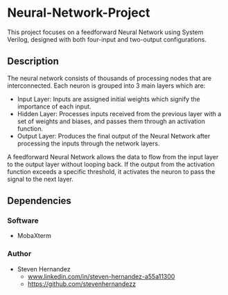 # Neural-Network-Project
 This project focuses on a feedforward Neural Network using System Verilog, designed with both four-input and two-output configurations.
 
## Description 
 The neural network consists of thousands of processing nodes that are interconnected. Each neuron is grouped into 3 main layers which are:
 
 * Input Layer: Inputs are assigned initial weights which signify the importance of each input.
 * Hidden Layer: Processes inputs received from the previous layer with a set of weights and biases, and passes them through an activation function.
 * Output Layer: Produces the final output of the Neural Network after processing the inputs through the network layers.

 A feedforward Neural Network allows the data to flow from the input layer to the output layer without looping back. If the output from the activation function exceeds a specific threshold, it activates the neuron to pass the signal to the next layer.
 


## Dependencies


### Software
* MobaXterm

### Author
* Steven Hernandez
  - www.linkedin.com/in/steven-hernandez-a55a11300
  - https://github.com/stevenhernandezz
